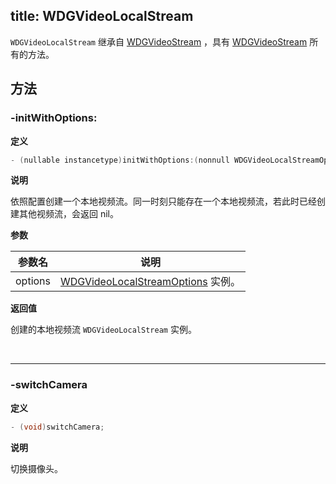 title: WDGVideoLocalStream
---

`WDGVideoLocalStream` 继承自 [WDGVideoStream](/video/iOS/api/WDGVideoStream.html) ，具有 [WDGVideoStream](/video/iOS/api/WDGVideoStream.html) 所有的方法。

## 方法

### -initWithOptions:

**定义**

```objectivec
- (nullable instancetype)initWithOptions:(nonnull WDGVideoLocalStreamOptions *)options;
```

**说明**

依照配置创建一个本地视频流。同一时刻只能存在一个本地视频流，若此时已经创建其他视频流，会返回 nil。

**参数**

 参数名 | 说明 
---|---
options|[WDGVideoLocalStreamOptions](/video/iOS/api/WDGVideoLocalStreamOptions.html) 实例。

**返回值**

创建的本地视频流 `WDGVideoLocalStream` 实例。

</br>

---

### -switchCamera

**定义**

```objectivec
- (void)switchCamera;
```

**说明**

切换摄像头。
